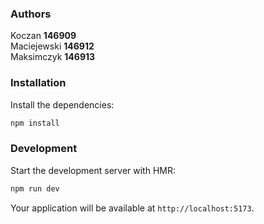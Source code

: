 ### Authors

Koczan **146909**\
Maciejewski **146912**\
Maksimczyk **146913** 

### Installation

Install the dependencies:

```bash
npm install
```

### Development

Start the development server with HMR:

```bash
npm run dev
```

Your application will be available at `http://localhost:5173`.